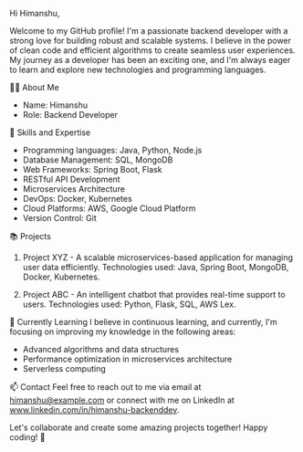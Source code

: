 Hi Himanshu,

Welcome to my GitHub profile! I'm a passionate backend developer with a strong love for building robust and scalable systems. I believe in the power of clean code and efficient algorithms to create seamless user experiences. My journey as a developer has been an exciting one, and I'm always eager to learn and explore new technologies and programming languages.

👨‍💻 About Me
- Name: Himanshu
- Role: Backend Developer

🚀 Skills and Expertise
- Programming languages: Java, Python, Node.js
- Database Management: SQL, MongoDB
- Web Frameworks: Spring Boot, Flask
- RESTful API Development
- Microservices Architecture
- DevOps: Docker, Kubernetes
- Cloud Platforms: AWS, Google Cloud Platform
- Version Control: Git

📚 Projects
1. Project XYZ - A scalable microservices-based application for managing user data efficiently.
   Technologies used: Java, Spring Boot, MongoDB, Docker, Kubernetes.

2. Project ABC - An intelligent chatbot that provides real-time support to users.
   Technologies used: Python, Flask, SQL, AWS Lex.

🌱 Currently Learning
I believe in continuous learning, and currently, I'm focusing on improving my knowledge in the following areas:
- Advanced algorithms and data structures
- Performance optimization in microservices architecture
- Serverless computing

📫 Contact
Feel free to reach out to me via email at himanshu@example.com or connect with me on LinkedIn at www.linkedin.com/in/himanshu-backenddev.

Let's collaborate and create some amazing projects together! Happy coding! 🚀
